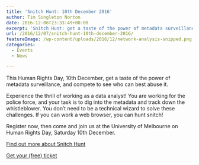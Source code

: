 ```yaml
---
title: 'Snitch Hunt: 10th December 2016'
author: Tim Singleton Norton
date: 2016-12-06T23:33:49+00:00
excerpt: 'Snitch Hunt: get a taste of the power of metadata surveillance, and compete to see who can best abuse it.'
url: /2016/12/07/snitch-hunt-10th-december-2016/
featureImage: /wp-content/uploads/2016/12/network-analysis-snipped.png
categories:
  - Events
  - News

---
```

<p class="normal">
  This Human Rights Day, 10th December, get a taste of the power of metadata surveillance, and compete to see who can best abuse it.
</p>

<p class="normal">
  Experience the thrill of working as a data analyst! You are working for the police force, and your task is to dig into the metadata and track down the whistleblower. You don&#8217;t need to be a technical wizard to solve these challenges. If you can work a web browser, you can hunt snitch!
</p>

<p class="normal">
  Register now, then come and join us at the University of Melbourne on Human Rights Day, Saturday 10th December.
</p>

<p class="normal">
  <a href="https://snitchhunt.org/">Find out more about Snitch Hunt</a>
</p>

<p class="normal">
  <a href="https://hack-for-privacy-snitch-hunt.eventbrite.com/">Get your (free) ticket</a>
</p>
